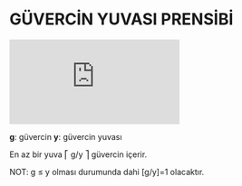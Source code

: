 # GÜVERCİN YUVASI PRENSİBİ
![first eqution](https://latex.codecogs.com/gif.latex?%5CLARGE%20g%2Cy%20%5C%2C%20%5C%2C%20%5Cepsilon%20%5C%2C%20Z%5E%7B&plus;%7D)

**g**: güvercin
**y**: güvercin yuvası

En az bir yuva ⎡ g/y ⎤ güvercin içerir.

NOT: g ≤ y olması durumunda dahi [g/y]=1 olacaktır.
